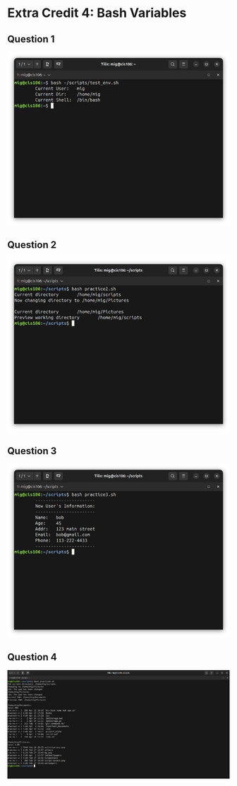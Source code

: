 # Extra Credit 4: Bash Variables

## Question 1
![Question1](extra4.prac1.png)

## Question 2
![Question2](extra4.prac2.png)

## Question 3
![Question3](extra4.prac3.png)

## Question 4
![Question4](extra4.prac4.png)
